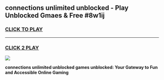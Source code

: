 
## connections unlimited unblocked - Play Unblocked Gmaes & Free #8w1ij
<h3>
<a href="https://news.freeplayer.one?title=connections_unlimited_unblocked&ref=24F">CLICK TO PLAY</a></h3>
<hr>

<h3>
<a href="https://news.freeplayer.one?title=connections_unlimited_unblocked&ref=24F">CLICK 2 PLAY</a>
  
</h3>

<a href="https://news.freeplayer.one?title=connections_unlimited_unblocked&ref=24F/"><img src="https://clearcache.store/games.png"></a>


**connections unlimited unblocked games unblocked: Your Gateway to Fun and Accessible Online Gaming**
